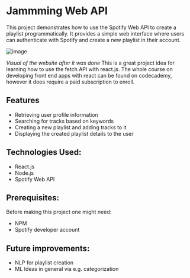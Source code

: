 # Jammming Web API

This project demonstrates how to use the Spotify Web API to create a playlist programmatically. It provides a simple web interface where users can authenticate with Spotify and create a new playlist in their account. 

![image](https://github.com/Jathn/Jammming/assets/124161756/12de2e0a-90a1-49d2-8b41-a4987427a11a)

*Visual of the website after it was done*
This is a great project idea for learning how to use the fetch API with react.js. The whole course on developing front end apps with react can be found on codecademy, however it does require a paid subscription to enroll.
## Features
* Retrieving user profile information
* Searching for tracks based on keywords
* Creating a new playlist and adding tracks to it
* Displaying the created playlist details to the user

## Technologies Used:
* React.js
* Node.js
* Spotify Web API

## Prerequisites:
Before making this project one might need:
* NPM
* Spotify developer account

## Future improvements:
* NLP for playlist creation
* ML Ideas in general via e.g. categorization
